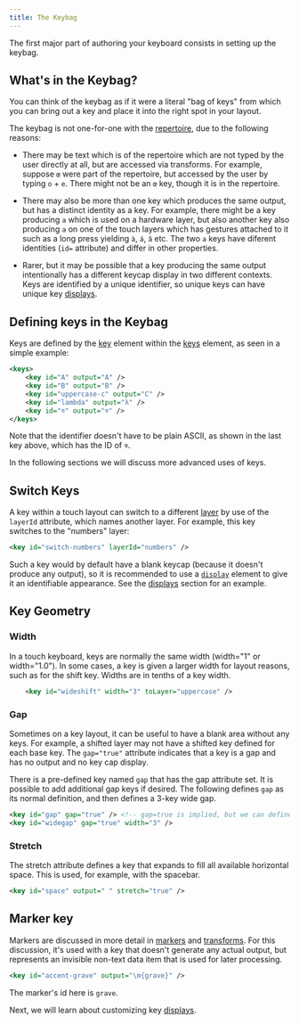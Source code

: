 ```yaml
---
title: The Keybag
---
```


The first major part of authoring your keyboard consists in setting up the
keybag.

## What's in the Keybag?

You can think of the keybag as if it were a literal "bag of keys" from which you
can bring out a key and place it into the right spot in your layout.

The keybag is not one-for-one with the [repertoire], due to the following
 reasons:

- There may be text which is of the repertoire which are not typed by the user
directly at all, but are accessed via transforms. For example, suppose `œ` were
part of the repertoire, but accessed by the user by typing `o` + `e`. There
might not be an `œ` key, though it is in the repertoire.

- There may also be more than one key which produces the same output, but has a
  distinct identity as a key. For example, there might be a key producing `a`
  which is used on a hardware layer, but also another key also producing `a` on
  one of the touch layers which has gestures attached to it such as a long press
  yielding `à`, `á`, `â` etc.  The two `a` keys have diferent identities (`id=`
  attribute) and differ in other properties.

- Rarer, but it may be possible that a key producing the same output
  intentionally has a different keycap display in two different contexts. Keys
  are identified by a unique identifier, so unique keys can have unique key
  [displays].

## Defining keys in the Keybag

Keys are defined by the [key] element within the [keys] element, as seen in a
simple example:

```xml
<keys>
    <key id="A" output="A" />
    <key id="B" output="B" />
    <key id="uppercase-c" output="C" />
    <key id="lambda" output="λ" />
    <key id="ক" output="ক" />
</keys>
```

Note that the identifier doesn't have to be plain ASCII, as shown in the last
key above, which has the ID of `ক`.

In the following sections we will discuss more advanced uses of keys.

## Switch Keys

A key within a touch layout can switch to a different [layer](./layers) by use
of the `layerId` attribute, which names another layer. For example, this key
switches to the "numbers" layer:

```xml
<key id="switch-numbers" layerId="numbers" />
```

Such a key would by default have a blank keycap (because it doesn't produce any
output), so it is recommended to use a [`display`](./displays) element to give
it an identifiable appearance. See the
[displays](./displays#example-displays-element) section for an example.

## Key Geometry

### Width

In a touch keyboard, keys are normally the same width (width="1" or
width="1.0"). In some cases, a key is given a larger width for layout reasons,
such as for the shift key. Widths are in tenths of a key width.

```xml
    <key id="wideshift" width="3" toLayer="uppercase" />
```

### Gap

Sometimes on a key layout, it can be useful to have a blank area without any
keys. For example, a shifted layer may not have a shifted key defined for each
base key.  The `gap="true"` attribute indicates that a key is a gap and has no
output and no key cap display.

There is a pre-defined key named `gap` that has the gap attribute set. It is
possible to add additional gap keys if desired. The following defines `gap` as
its normal definition, and then defines a 3-key wide gap.

```xml
<key id="gap" gap="true" /> <!-- gap=true is implied, but we can define it explicitly.-->
<key id="widegap" gap="true" width="3" />
```

### Stretch

The stretch attribute defines a key that expands to fill all available
horizontal space. This is used, for example, with the spacebar.

```xml
<key id="space" output=" " stretch="true" />
```

## Marker key

Markers are discussed in more detail in [markers](./markers) and
[transforms](./transforms). For this discussion, it's used with a key that
doesn't generate any actual output, but represents an invisible non-text data
item that is used for later processing.

```xml
<key id="accent-grave" output="\m{grave}" />
```

The marker's id here is `grave`.

Next, we will learn about customizing key [displays].

[repertoire]: ./planning#repertoire
[displays]: ./displays
[keys]: ../reference/keys
[key]: ../reference/key
